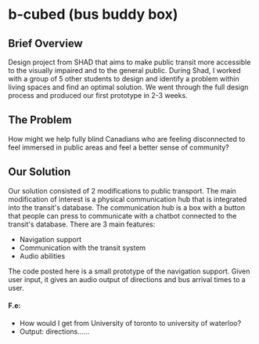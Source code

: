 # b-cubed (bus buddy box)

## Brief Overview
Design project from SHAD that aims to make public transit more accessible to the visually impaired and to the general public. 
During Shad, I worked with a group of 5 other students to design and identify a problem within living spaces and find an optimal solution.
We went through the full design process and produced our first prototype in 2-3 weeks.

## The Problem
How might we help fully blind Canadians who are feeling disconnected to feel immersed in public areas and feel a better sense of community?

## Our Solution
Our solution consisted of 2 modifications to public transport. The main modification of interest is a physical communication hub that is integrated into the transit's database.
The communication hub is a box with a button that people can press to communicate with a chatbot connected to the transit's database. 
There are 3 main features:
- Navigation support
- Communication with the transit system
- Audio abilities

The code posted here is a small prototype of the navigation support. Given user input, it gives an audio output of directions and bus arrival times to a user.

#### F.e:
- How would I get from University of toronto to university of waterloo?
- Output: directions......

